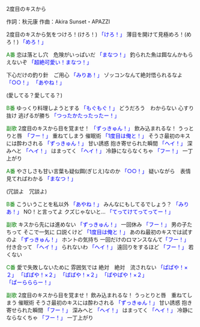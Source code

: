 2度目のキスから

作詞：秋元康
作曲：Akira Sunset・APAZZI

2度目のキスから気をつけろ！(けろ！) <font color=blue>「けろ！」</font>
薄目を開けて見極めろ！(めろ！) <font color=blue>「めろ！」</font>

<font color=green>A番</font>
恋は落とし穴　危険がいっぱいだ <font color=blue>「まなつ！」</font> 
釣られた魚は餌なんかもらえないぞ <font color=blue>「超絶可愛い！まなつ！」</font> 

下心だけの釣り針　ご用心 <font color=blue>「みりあ！」</font> 
ゾッコンなんて絶対悟られるなよ <font color=blue>「○○！」</font> <font color=blue>「あやね！」</font> 

(愛してる？愛してる？)

<font color=green>B番</font>
ゆっくり料理しようとする <font color=blue>「もぐもぐ！」</font>
どうだろう　わからない
心すり抜け
逃げるが勝ち
<font color=blue>「つったかたったったー！」</font>

<font color=green>副歌</font>
2度目のキスから目を覚ませ！ <font color=blue>「ずっきゅん！」</font> 
飲み込まれるな！
うっとりと唇　<font color=blue>「フー！」</font> 
重ねてしまう 催眠術 <font color=blue>「1度目は俺と！」</font> 
そうさ最初のキスには酔わされる  <font color=blue>「ずっきゅん！」</font>
甘い誘惑
抱き寄せられた瞬間 <font color=blue>「ヘイ！」</font>
深みへと <font color=blue>「ヘイ！」</font>
はまってく <font color=blue>「ヘイ！」</font> 
冷静にならなくちゃ <font color=blue>「フー！」</font> 
一丁上がり

<font color=green>A番</font>
やさしさも甘い言葉も疑似餌(ぎじえ)なのか <font color=blue>「○○！」</font> 
疑いながら　表情　見てればわかる <font color=blue>「まなつ！」</font> 

(冗談よ　冗談よ)

<font color=green>B番</font>
こういうことを私以外 <font color=blue>「あやね！」</font> 
みんなにもしてるでしょう？ <font color=blue>「みりあ！」</font> 
NO！と言ってよ
クズじゃないと…
<font color=blue>「てってけてってってー！」</font> 

<font color=green>副歌</font>
キスから先には進めない <font color=blue>「ずっきゅん！」</font>
一回休み <font color=blue>「フー！」</font> 
男の子たちって
そこで一気に 口説くけど <font color=blue>「1度目は俺と！」</font>
あのね最初のキスでは試すのよ <font color=blue>「ずっきゅん！」</font>
ホントの気持ち
一回だけのロマンスなんて<font color=blue>「フー！」</font>
付き合って <font color=blue>「ヘイ！」</font>
られないわ <font color=blue>「ヘイ！」</font>
遠回りをするほど <font color=blue>「フー！」</font>
若くない 

<font color=green>C番</font>
愛で失敗しないために
雰囲気では
絶対　絶対　流されない
<font color=blue>「ぱぱや！×２」</font>
<font color=blue>「ぱぱや！×２」</font>
<font color=blue>「ぱぱや！×２」</font>
<font color=blue>「ぱやぱや！×２」</font>
<font color=blue>「ぱーらららー！」</font>

<font color=green>副歌</font>
2度目のキスから目を覚ませ！
飲み込まれるな！
うっとりと唇　重ねてしまう
催眠術
そうさ最初のキスには酔わされる <font color=blue>「ずっきゅん！」</font>
甘い誘惑
抱き寄せられた瞬間 <font color=blue>「フー！」</font>
深みへと <font color=blue>「ヘイ！」</font>
はまってく <font color=blue>「ヘイ！」</font>
冷静にならなくちゃ <font color=blue>「フー！」</font> 
一丁上がり
